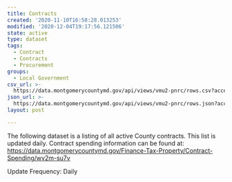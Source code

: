 ```yaml
---
title: Contracts
created: '2020-11-10T16:58:28.013253'
modified: '2020-12-04T19:17:56.121506'
state: active
type: dataset
tags:
  - Contract
  - Contracts
  - Procurement
groups:
  - Local Government
csv_url: >-
  https://data.montgomerycountymd.gov/api/views/vmu2-pnrc/rows.csv?accessType=DOWNLOAD
json_url: >-
  https://data.montgomerycountymd.gov/api/views/vmu2-pnrc/rows.json?accessType=DOWNLOAD
layout: post

---
```

The following dataset is a listing of all active County contracts.  This list is updated daily.  Contract spending information can be found at:  https://data.montgomerycountymd.gov/Finance-Tax-Property/Contract-Spending/wv2m-su7v

Update Frequency:  Daily
